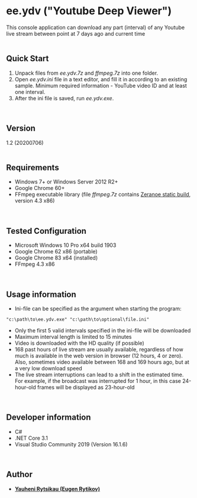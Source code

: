 # ee.ydv ("Youtube Deep Viewer")
This console application can download any part (interval) of any Youtube live stream between point at 7 days ago and current time
<br><br>

## Quick Start
1. Unpack files from *ee.ydv.7z* and *ffmpeg.7z* into one folder.
2. Open *ee.ydv.ini* file in a text editor, and fill it in according to an existing sample. Minimum required information - YouTube video ID and at least one interval.
3. After the ini file is saved, run *ee.ydv.exe*.
<br>

## Version
1.2 (20200706)<br>
<br>

## Requirements
* Windows 7+ or Windows Server 2012 R2+
* Google Chrome 60+
* FFmpeg executable library (file *ffmpeg.7z* contains [Zeranoe static build](https://ffmpeg.zeranoe.com/builds), version 4.3 x86)
<br>

## Tested Configuration
* Microsoft Windows 10 Pro x64 build 1903
* Google Chrome 62 x86 (portable)
* Google Chrome 83 x64 (installed)
* FFmpeg 4.3 x86
<br>

## Usage information
* Ini-file can be specified as the argument when starting the program:
```
"c:\path\to\ee.ydv.exe" "c:\path\to\optional\file.ini"
```
* Only the first 5 valid intervals specified in the ini-file will be downloaded
* Maximum interval length is limited to 15 minutes
* Video is downloaded with the HD quality (if possible)
* 168 past hours of live stream are usually available, regardless of how much is available in the web version in browser (12 hours, 4 or zero). Also, sometimes video available between 168 and 169 hours ago, but at a very low download speed
* The live stream interruptions can lead to a shift in the estimated time. For example, if the broadcast was interrupted for 1 hour, in this case 24-hour-old frames will be displayed as 23-hour-old
<br>

## Developer information
* C#
* .NET Core 3.1
* Visual Studio Community 2019 (Version 16.1.6)
<br>

## Author
* [**Yauheni Rytsikau (Eugen Rytikov)**](https://github.com/rytsikau)
